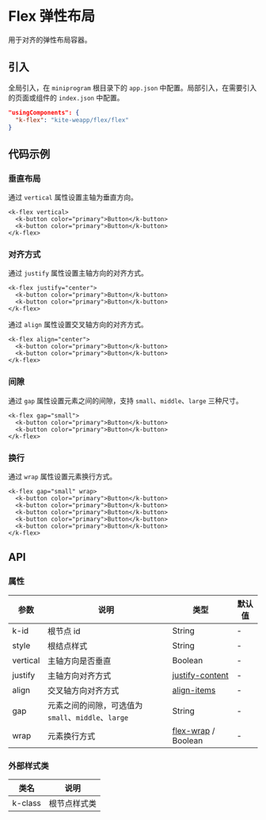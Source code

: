 # Flex 弹性布局

用于对齐的弹性布局容器。

## 引入

全局引入，在 `miniprogram` 根目录下的 `app.json` 中配置。局部引入，在需要引入的页面或组件的 `index.json` 中配置。

```json
"usingComponents": {
  "k-flex": "kite-weapp/flex/flex"
}
```

## 代码示例

### 垂直布局

通过 `vertical` 属性设置主轴为垂直方向。

```wxml
<k-flex vertical>
  <k-button color="primary">Button</k-button>
  <k-button color="primary">Button</k-button>
</k-flex>
```

### 对齐方式

通过 `justify` 属性设置主轴方向的对齐方式。

```wxml
<k-flex justify="center">
  <k-button color="primary">Button</k-button>
  <k-button color="primary">Button</k-button>
</k-flex>
```

通过 `align` 属性设置交叉轴方向的对齐方式。

```wxml
<k-flex align="center">
  <k-button color="primary">Button</k-button>
  <k-button color="primary">Button</k-button>
</k-flex>
```

### 间隙

通过 `gap` 属性设置元素之间的间隙，支持 `small`、`middle`、`large` 三种尺寸。

```wxml
<k-flex gap="small">
  <k-button color="primary">Button</k-button>
  <k-button color="primary">Button</k-button>
</k-flex>
```

### 换行

通过 `wrap` 属性设置元素换行方式。

```wxml
<k-flex gap="small" wrap>
  <k-button color="primary">Button</k-button>
  <k-button color="primary">Button</k-button>
  <k-button color="primary">Button</k-button>
  <k-button color="primary">Button</k-button>
  <k-button color="primary">Button</k-button>
</k-flex>
```

## API

### 属性

| 参数     | 说明                                                | 类型                                                                                | 默认值 |
| -------- | --------------------------------------------------- | ----------------------------------------------------------------------------------- | ------ |
| k-id     | 根节点 id                                           | String                                                                              | -      |
| style    | 根结点样式                                          | String                                                                              | -      |
| vertical | 主轴方向是否垂直                                    | Boolean                                                                             | -      |
| justify  | 主轴方向对齐方式                                    | [justify-content](https://developer.mozilla.org/zh-CN/docs/Web/CSS/justify-content) | -      |
| align    | 交叉轴方向对齐方式                                  | [align-items](https://developer.mozilla.org/zh-CN/docs/Web/CSS/align-items)         | -      |
| gap      | 元素之间的间隙，可选值为 `small`、`middle`、`large` | String                                                                              | -      |
| wrap     | 元素换行方式                                        | [flex-wrap](https://developer.mozilla.org/zh-CN/docs/Web/CSS/flex-wrap) / Boolean   | -      |

### 外部样式类

| 类名    | 说明         |
| ------- | ------------ |
| k-class | 根节点样式类 |
